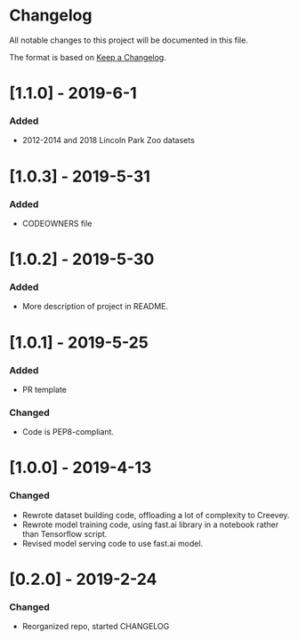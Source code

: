 # Changelog
All notable changes to this project will be documented in this file.

The format is based on [Keep a Changelog](http://keepachangelog.com/en/1.0.0/).

# [1.1.0] - 2019-6-1
### Added
 - 2012-2014 and 2018 Lincoln Park Zoo datasets

# [1.0.3] - 2019-5-31
### Added
 - CODEOWNERS file

# [1.0.2] - 2019-5-30
### Added
 - More description of project in README.

# [1.0.1] - 2019-5-25
### Added
 - PR template
### Changed
 - Code is PEP8-compliant.

# [1.0.0] - 2019-4-13
### Changed
 - Rewrote dataset building code, offloading a lot of complexity to Creevey.
 - Rewrote model training code, using fast.ai library in a notebook rather than Tensorflow script.
 - Revised model serving code to use fast.ai model.

# [0.2.0] - 2019-2-24
### Changed
 - Reorganized repo, started CHANGELOG
